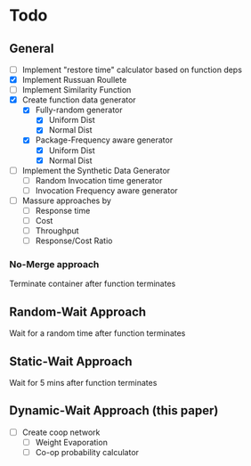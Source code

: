 # Todo


## General

- [ ] Implement "restore time" calculator based on function deps
- [x] Implement Russuan Roullete
- [ ] Implement Similarity Function
- [x] Create function data generator
  - [x] Fully-random generator
    - [x] Uniform Dist
    - [x] Normal Dist
  - [x] Package-Frequency aware generator
    - [x] Uniform Dist
    - [x] Normal Dist
- [ ] Implement the Synthetic Data Generator
  - [ ] Random Invocation time generator
  - [ ] Invocation Frequency aware generator
- [ ] Massure approaches by
  - [ ] Response time
  - [ ] Cost
  - [ ] Throughput
  - [ ] Response/Cost Ratio

### No-Merge approach

Terminate container after function terminates

## Random-Wait Approach

Wait for a random time after function terminates

## Static-Wait Approach

Wait for 5 mins after function terminates

## Dynamic-Wait Approach (this paper)

- [ ] Create coop network
  - [ ] Weight Evaporation
  - [ ] Co-op probability calculator